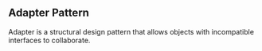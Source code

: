 ## Adapter Pattern

Adapter is a structural design pattern that allows objects with incompatible interfaces to collaborate.
